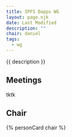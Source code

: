 ```yaml
---
title: IPFS Dapps WG
layout: page.njk
date: Last Modified
description: ""
chair: daniel
tags:
  - wg
---
```


{{ description }}

## Meetings

tktk

## Chair

{% personCard chair %}
